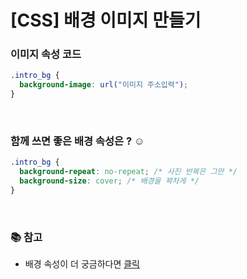 # [CSS] 배경 이미지 만들기

### 이미지 속성 코드

```css
.intro_bg {
  background-image: url("이미지 주소입력");
}
```

<br />

### 함께 쓰면 좋은 배경 속성은 ? ☺️

```css
.intro_bg {
  background-repeat: no-repeat; /* 사진 반복은 그만 */
  background-size: cover; /* 배경을 꽉차게 */
}
```

<br />

### 📚 참고

- 배경 속성이 더 궁금하다면 [클릭](https://developer.mozilla.org/ko/docs/Web/CSS/background)
